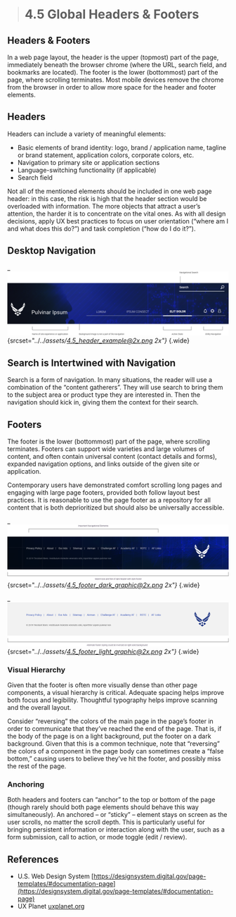 > # **4.5** Global Headers & Footers

## Headers & Footers

In a web page layout, the header is the upper (topmost) part of the page, immediately beneath the browser chrome (where the URL, search field, and bookmarks are located). The footer is the lower (bottommost) part of the page, where scrolling terminates. Most mobile devices remove the chrome from the browser in order to allow more space for the header and footer elements. 

## Headers

Headers can include a variety of meaningful elements:

- Basic elements of brand identity: logo, brand / application name, tagline or brand statement, application colors, corporate colors, etc. 
- Navigation to primary site or application sections 
- Language-switching functionality (if applicable) 
- Search field 

Not all of the mentioned elements should be included in one web page header: in this case, the risk is high that the header section would be overloaded with information. The more objects that attract a user’s attention, the harder it is to concentrate on the vital ones. As with all design decisions, apply UX best practices to focus on user orientation (“where am I and what does this do?”) and task completion (“how do I do it?”). 


## Desktop Navigation

_![4.5 Header](../_assets/4.5_header_example.png){srcset="../../_assets/4.5_header_example@2x.png 2x"}_
{.wide}

## Search is Intertwined with Navigation

Search is a form of navigation. In many situations, the reader will use a combination of the “content 
gatherers”. They will use search to bring them to the subject area or product type they are interested in. 
Then the navigation should kick in, giving them the context for their search.

## Footers

The footer is the lower (bottommost) part of the page, where scrolling terminates. Footers can support wide varieties and large volumes of content, and often contain universal content (contact details and forms), expanded navigation options, and links outside of the given site or application. 

Contemporary users have demonstrated comfort scrolling long pages and engaging with large page footers, provided both follow layout best practices. It is reasonable to use the page footer as a repository for all content that is both deprioritized but should also be universally accessible. 

_![4.5 footer dark](../_assets/4.5_footer_dark_graphic.png){srcset="../../_assets/4.5_footer_dark_graphic@2x.png 2x"}_
{.wide}

_![4.5 footer dark](../_assets/4.5_footer_light_graphic.png){srcset="../../_assets/4.5_footer_light_graphic@2x.png 2x"}_
{.wide}

### Visual Hierarchy

Given that the footer is often more visually dense than other page components, a visual hierarchy is critical. Adequate spacing helps improve both focus and legibility. Thoughtful typography helps improve scanning and the overall layout. 

Consider “reversing” the colors of the main page in the page’s footer in order to communicate that they’ve reached the end of the page. That is, if the body of the page is on a light background, put the footer on a dark background. Given that this is a common technique, note that “reversing” the colors of a component in the page body can sometimes create a “false bottom,” causing users to believe they’ve hit the footer, and possibly miss the rest of the page.

### Anchoring

Both headers and footers can “anchor” to the top or bottom of the page (though rarely should both page elements should behave this way simultaneously). An anchored – or “sticky” – element stays on screen as the user scrolls, no matter the scroll depth. This is particularly useful for bringing persistent information or interaction along with the user, such as a form submission, call to action, or mode toggle (edit / review).


## References

- U.S. Web Design System [https://designsystem.digital.gov/page-templates/#documentation-page](https://designsystem.digital.gov/page-templates/#documentation-page)
- UX Planet [uxplanet.org](uxplanet.org)